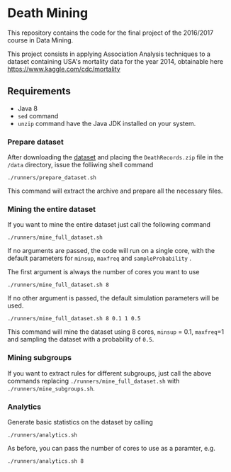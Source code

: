 # Death Mining
This repository contains the code for the final project of the
2016/2017 course in Data Mining.

This project consists in applying Association Analysis techniques to a
dataset containing USA's mortality data for the year 2014, obtainable here
https://www.kaggle.com/cdc/mortality

## Requirements

- Java 8
- `sed` command
- `unzip` command
have the Java JDK installed on your system.

### Prepare dataset
After downloading the [dataset](https://www.kaggle.com/cdc/mortality) and
placing the `DeathRecords.zip` file in the `/data` directory, issue the folliwing
shell command
```
./runners/prepare_dataset.sh
```
This command will extract the archive and prepare all the necessary files.


### Mining the entire dataset
If you want to mine the entire dataset just call the following command
```
./runners/mine_full_dataset.sh
```
If no arguments are passed, the code will run on a single core, with the default
parameters for `minsup`, `maxfreq` and `sampleProbability` .

The first argument is always the number of cores you want to use
```
./runners/mine_full_dataset.sh 8
```
If no other argument is passed, the default simulation parameters will be used.
```
./runners/mine_full_dataset.sh 8 0.1 1 0.5
```
This command will mine the dataset using 8 cores, `minsup` = 0.1, `maxfreq`=1 and
sampling the dataset with a probability of `0.5`.

### Mining subgroups
If you want to extract rules for different subgroups, just call the above commands replacing
`./runners/mine_full_dataset.sh` with `./runners/mine_subgroups.sh`.


### Analytics
Generate basic statistics on the dataset by calling
```
./runners/analytics.sh
```
As before, you can pass the number of cores to use as a paramter, e.g.
```
./runners/analytics.sh 8
```